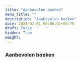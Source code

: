```yaml
---
title: "Aanbevolen boeken"
menu_title: ""
description: "Aanbevolen boeken"
date: 2024-02-01 06:00:01+00:75
draft: False
hidden: True
weight:
---
```

### Aanbevolen boeken


